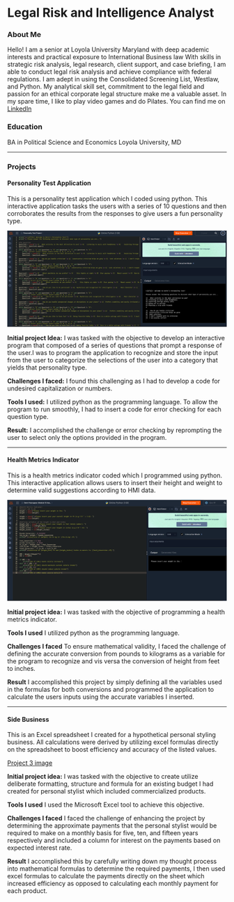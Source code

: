 # Legal Risk and Intelligence Analyst

### About Me 

Hello! I am a senior at Loyola University Maryland with deep academic interests and practical exposure to International Business law
With skills in strategic risk analysis, legal research, client support, and case briefing, I am able to conduct legal risk analysis and achieve compliance with federal regulations. I am adept in using the Consolidated Screening List, Westlaw, and Python. 
My analytical skill set, commitment to the legal field and passion for an ethical corporate legal structure make me a valuable asset. In my spare time, I like to play video games and do Pilates. 
You can find me on [LinkedIn](https://www.linkedin.com/in/derin-m-fatungase/)

### Education 

BA in Political Science and Economics
Loyola University, MD

***
### Projects

#### Personality Test Application

 This is a personality test application which I coded using python. This interactive application tasks the users with a series of 10 questions and then corroborates the results from the responses to give users a fun personality type.

![Project 1 image](images/Project1_IMG.png)

 **Initial project Idea:**
I was tasked with the objective to develop an interactive program that composed of a series of questions that prompt a response of the user.I was to program the application to recognize and store the input from the user to categorize the selections of the user into a category that yields that personality type.

**Challenges I faced:**
I found this challenging as I had to develop a code for undesired capitalization or numbers.

**Tools I used:**
 I utilized python as the programming language. To allow the program to run smoothly, I had to insert a code for error checking for each question type. 

 **Result:**
 I accomplished the challenge or error checking by reprompting the user to select only the options provided in the program.

***
#### Health Metrics Indicator
This is a health metrics indicator coded which I programmed using python. This interactive application allows users to insert their height and weight to determine valid suggestions according to HMI data.

![Project 1 image](images/Project2_IMG.png)

**Initial project idea:**
I was tasked with the objective of programming a health metrics indicator. 

**Tools I used**
I utilized python as the programming language.

**Challenges I faced**
To ensure mathematical validity, I faced the challenge of defining the accurate conversion from pounds to kilograms as a variable for the program to recognize and vis versa the conversion of height from feet to inches.
 
 **Result**
I accomplished this project by simply defining all the variables used in the formulas for both conversions and programmed the application to calculate the users inputs using the accurate variables I inserted.

***
#### Side Business
 This is an Excel spreadsheet I created for a hypothetical personal styling business. All calculations were derived by utilizing excel formulas directly on the spreadsheet to boost efficiency and accuracy of the listed values.

[Project 3 image](images/Project3_IMG.png)

**Initial project idea:**
I was tasked with the objective to create utilize deliberate formatting, structure and formula for an existing budget I had created for personal stylist which included commercialized products.

**Tools I used**
I used the Microsoft Excel tool to achieve this objective.

**Challenges I faced**
I faced the challenge of enhancing the project by determining the approximate payments that the personal stylist would be required to make on a monthly basis for five, ten, and fifteen years respectively and included a column for interest on the payments based on expected interest rate. 
 
**Result**
I accomplished this by carefully writing down my thought process into mathematical formulas to determine the required payments, I then used excel formulas to calculate the payments directly on the sheet which increased efficiency as opposed to calculating each monthly payment for each product. 

